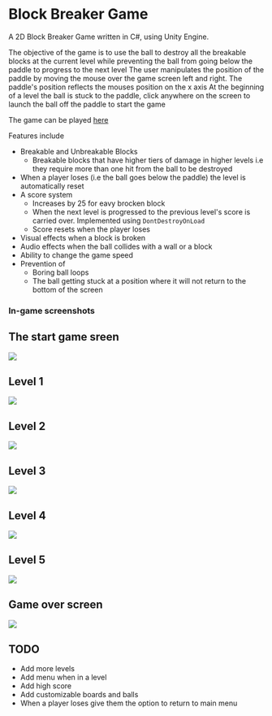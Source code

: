 # Block Breaker Game
A 2D Block Breaker Game written in C#, using Unity Engine.

The objective of the game is to use the ball to destroy all the breakable blocks at the current level while preventing the ball from going below the paddle to progress to the next level
The user manipulates the position of the paddle by moving the mouse over the game screen left and right. The paddle's position reflects the mouses position on the x axis
At the beginning of a level the ball is stuck to the paddle, click anywhere on the screen to launch the ball off the paddle to start the game

The game can be played [here](https://simmer.io/@iso/block-breaker-game) 

Features include
- Breakable and Unbreakable Blocks 
  - Breakable blocks that have higher tiers of damage in higher levels i.e they require more than one hit from the ball to be destroyed
- When a player loses (i.e the ball goes below the paddle) the level is automatically reset
- A score system 
  - Increases by 25 for eavy brocken block 
  - When the next level is progressed to the previous level's score is carried over. Implemented using `DontDestroyOnLoad`
  - Score resets when the player loses
- Visual effects when a block is broken
- Audio effects when the ball collides with a wall or a block
- Ability to change the game speed
- Prevention of 
  - Boring ball loops 
  - The ball getting stuck at a position where it will not return to the bottom of the screen

### In-game screenshots

## The start game sreen
<img src="Screenshots/Start%20Menu.png">

## Level 1
<img src="Screenshots/Level%201.png">

## Level 2
<img src="Screenshots/Level%202.png">

## Level 3
<img src="Screenshots/Level%203.png">

## Level 4
<img src="Screenshots/Level%204.png">

## Level 5
<img src="Screenshots/Level%205.png">

## Game over screen
<img src="Screenshots/Game%20Over%20Menu.png">

## TODO
- Add more levels
- Add menu when in a level
- Add high score
- Add customizable boards and balls
- When a player loses give them the option to return to main menu
